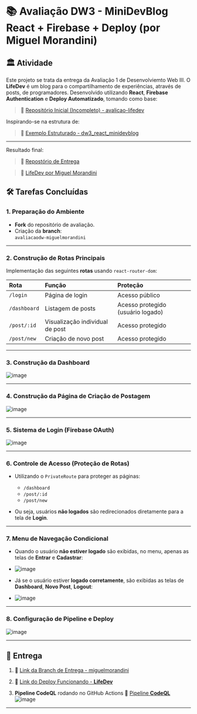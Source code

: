 # 📚 Avaliação DW3 - MiniDevBlog React + Firebase + Deploy (por Miguel Morandini)

## 🏛️ Atividade
Este projeto se trata da entrega da Avaliação 1 de Desenvolviemto Web III. O **LifeDev** é um blog para o compartilhamento de experiências, através de posts, de programadores.
Desenvolvido utilizando **React**, **Firebase Authentication** e **Deploy Automatizado**, tomando como base:

> 🔗 [Repositório Inicial (Incompleto) - avalicao-lifedev](https://github.com/victoricoma/avaliacao-lifedev.git)

Inspirando-se na estrutura de:

> 🔗 [Exemplo Estruturado - dw3_react_minidevblog](https://github.com/victoricoma/dw3_react_minidevblog)

---
Resultado final:

> 🔗 [Repostório de Entrega](https://github.com/miguelmorandini/avaliacao-lifedev)

> 🔗 [LifeDev por Miguel Morandini](https://avaliacaodw3-2d34e.web.app)

## 🛠️ Tarefas Concluídas

### 1. Preparação do Ambiente

- **Fork** do repositório de avaliação.
- Criação da **branch**:  
  `avaliacaodw-miguelmorandini`

---

### 2. Construção de Rotas Principais

Implementação das seguintes **rotas** usando `react-router-dom`:

| Rota | Função | Proteção |
|:-----|:-------|:---------|
| `/login` | Página de login | Acesso público |
| `/dashboard` | Listagem de posts | Acesso protegido (usuário logado) |
| `/post/:id` | Visualização individual de post | Acesso protegido |
| `/post/new` | Criação de novo post | Acesso protegido |

---

### 3. Construção da Dashboard

![image](https://github.com/user-attachments/assets/50946f3a-fca8-499b-aac7-70df1f19db77)

---

### 4. Construção da Página de Criação de Postagem

![image](https://github.com/user-attachments/assets/186382cb-9f15-455c-b333-9a08257ba248)

---

### 5. Sistema de Login (Firebase OAuth)

![image](https://github.com/user-attachments/assets/79dedba3-3051-4c21-8a96-ee1c5487fab3)

---

### 6. Controle de Acesso (Proteção de Rotas)

- Utilizando o `PrivateRoute` para proteger as páginas:
  - `/dashboard`
  - `/post/:id`
  - `/post/new`

- Ou seja, usuários **não logados** são redirecionados diretamente para a tela de **Login**.

---

### 7. Menu de Navegação Condicional

- Quando o usuário **não estiver logado** são exibidas, no menu, apenas as telas de **Entrar** e **Cadastrar**:
- 
  ![image](https://github.com/user-attachments/assets/46e54762-ecf8-41f1-b9be-aac61676218b)

- Já se o usuário estiver **logado corretamente**, são exibidas as telas de **Dashboard**, **Novo Post**, **Logout**:
- 
  ![image](https://github.com/user-attachments/assets/a992b46c-9427-4304-ad57-b21cf1f55697)

---

### 8. Configuração de Pipeline e Deploy

![image](https://github.com/user-attachments/assets/0a906ab2-12ce-4ad9-b19a-99185ae63554)

---

## 📌 Entrega

1. 🔗 [Link da Branch de Entrega - miguelmorandini](https://github.com/miguelmorandini/avaliacao-lifedev/tree/avaliacaodw-miguelmorandini)

2. 🔗 [Link do Deploy Funcionando - **LifeDev**](https://github.com/miguelmorandini/avaliacao-lifedev/tree/avaliacaodw-miguelmorandini)

3. **Pipeline CodeQL** rodando no GitHub Actions
   🔗 [Pipeline **CodeQL**](https://github.com/miguelmorandini/avaliacao-lifedev/actions/runs/14941358286)
  ![image](https://github.com/user-attachments/assets/e68af44d-5346-4601-a34e-8c9c1485e216)

---
